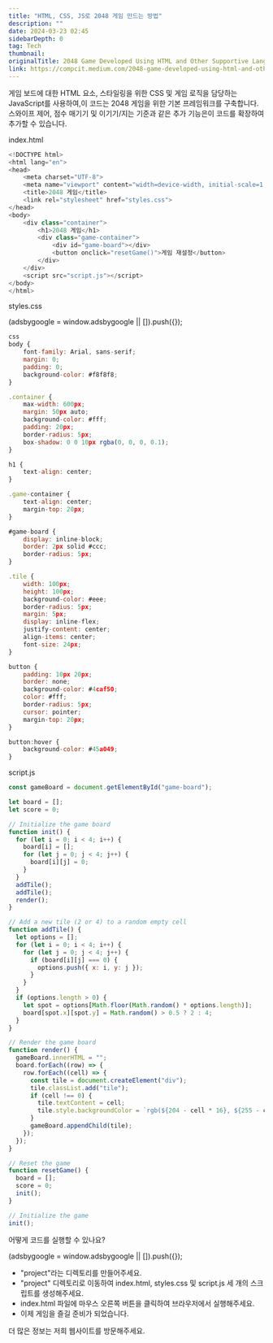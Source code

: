 ```yaml
---
title: "HTML, CSS, JS로 2048 게임 만드는 방법"
description: ""
date: 2024-03-23 02:45
sidebarDepth: 0
tag: Tech
thumbnail:
originalTitle: 2048 Game Developed Using HTML and Other Supportive Languages
link: https://compcit.medium.com/2048-game-developed-using-html-and-other-supportive-languages-1e6f52f04f15
---
```


게임 보드에 대한 HTML 요소, 스타일링을 위한 CSS 및 게임 로직을 담당하는 JavaScript를 사용하여,이 코드는 2048 게임을 위한 기본 프레임워크를 구축합니다. 스와이프 제어, 점수 매기기 및 이기기/지는 기준과 같은 추가 기능은이 코드를 확장하여 추가할 수 있습니다.

index.html

```js
<!DOCTYPE html>
<html lang="en">
<head>
    <meta charset="UTF-8">
    <meta name="viewport" content="width=device-width, initial-scale=1.0">
    <title>2048 게임</title>
    <link rel="stylesheet" href="styles.css">
</head>
<body>
    <div class="container">
        <h1>2048 게임</h1>
        <div class="game-container">
            <div id="game-board"></div>
            <button onclick="resetGame()">게임 재설정</button>
        </div>
    </div>
    <script src="script.js"></script>
</body>
</html>
```

styles.css

<!-- ui-log 수평형 -->

<ins class="adsbygoogle"
      style="display:block"
      data-ad-client="ca-pub-4877378276818686"
      data-ad-slot="9743150776"
      data-ad-format="auto"
      data-full-width-responsive="true"></ins>
<component is="script">
(adsbygoogle = window.adsbygoogle || []).push({});
</component>

```js
css
body {
    font-family: Arial, sans-serif;
    margin: 0;
    padding: 0;
    background-color: #f8f8f8;
}

.container {
    max-width: 600px;
    margin: 50px auto;
    background-color: #fff;
    padding: 20px;
    border-radius: 5px;
    box-shadow: 0 0 10px rgba(0, 0, 0, 0.1);
}

h1 {
    text-align: center;
}

.game-container {
    text-align: center;
    margin-top: 20px;
}

#game-board {
    display: inline-block;
    border: 2px solid #ccc;
    border-radius: 5px;
}

.tile {
    width: 100px;
    height: 100px;
    background-color: #eee;
    border-radius: 5px;
    margin: 5px;
    display: inline-flex;
    justify-content: center;
    align-items: center;
    font-size: 24px;
}

button {
    padding: 10px 20px;
    border: none;
    background-color: #4caf50;
    color: #fff;
    border-radius: 5px;
    cursor: pointer;
    margin-top: 20px;
}

button:hover {
    background-color: #45a049;
}
```

script.js

```js
const gameBoard = document.getElementById("game-board");

let board = [];
let score = 0;

// Initialize the game board
function init() {
  for (let i = 0; i < 4; i++) {
    board[i] = [];
    for (let j = 0; j < 4; j++) {
      board[i][j] = 0;
    }
  }
  addTile();
  addTile();
  render();
}

// Add a new tile (2 or 4) to a random empty cell
function addTile() {
  let options = [];
  for (let i = 0; i < 4; i++) {
    for (let j = 0; j < 4; j++) {
      if (board[i][j] === 0) {
        options.push({ x: i, y: j });
      }
    }
  }
  if (options.length > 0) {
    let spot = options[Math.floor(Math.random() * options.length)];
    board[spot.x][spot.y] = Math.random() > 0.5 ? 2 : 4;
  }
}

// Render the game board
function render() {
  gameBoard.innerHTML = "";
  board.forEach((row) => {
    row.forEach((cell) => {
      const tile = document.createElement("div");
      tile.classList.add("tile");
      if (cell !== 0) {
        tile.textContent = cell;
        tile.style.backgroundColor = `rgb(${204 - cell * 16}, ${255 - cell * 16}, ${255 - cell * 16})`;
      }
      gameBoard.appendChild(tile);
    });
  });
}

// Reset the game
function resetGame() {
  board = [];
  score = 0;
  init();
}

// Initialize the game
init();
```

어떻게 코드를 실행할 수 있나요?

<!-- ui-log 수평형 -->

<ins class="adsbygoogle"
      style="display:block"
      data-ad-client="ca-pub-4877378276818686"
      data-ad-slot="9743150776"
      data-ad-format="auto"
      data-full-width-responsive="true"></ins>
<component is="script">
(adsbygoogle = window.adsbygoogle || []).push({});
</component>

- "project"라는 디렉토리를 만들어주세요.
- "project" 디렉토리로 이동하여 index.html, styles.css 및 script.js 세 개의 스크립트를 생성해주세요.
- index.html 파일에 마우스 오른쪽 버튼을 클릭하여 브라우저에서 실행해주세요.
- 이제 게임을 즐길 준비가 되었습니다.

더 많은 정보는 저희 웹사이트를 방문해주세요.
